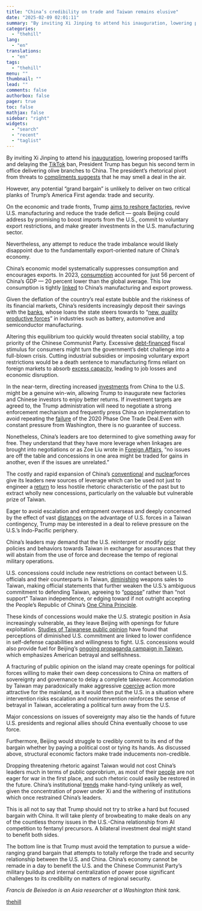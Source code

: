 ```yaml
---
title: "China’s credibility on trade and Taiwan remains elusive"
date: "2025-02-09 02:01:11"
summary: "By inviting Xi Jinping to attend his inauguration, lowering proposed tariffs and delaying the TikTok ban, President Trump has begun his second term in office delivering olive branches to China. The president’s rhetorical pivot from threats to compliments suggests that he may smell a deal in the air. However, any..."
categories:
  - "thehill"
lang:
  - "en"
translations:
  - "en"
tags:
  - "thehill"
menu: ""
thumbnail: ""
lead: ""
comments: false
authorbox: false
pager: true
toc: false
mathjax: false
sidebar: "right"
widgets:
  - "search"
  - "recent"
  - "taglist"
---
```


By inviting Xi Jinping to attend his [inauguration](https://www.theguardian.com/world/2025/jan/17/trump-inauguration-china-vice-president-xi), lowering proposed tariffs and delaying the [TikTok](https://www.nytimes.com/2025/01/22/world/asia/trump-china-deal-making.html) ban, President Trump has begun his second term in office delivering olive branches to China. The president’s rhetorical pivot from threats to [compliments suggests](https://www.cnbc.com/2025/01/24/donald-trump-says-he-likes-china-president-xi-jinping-very-much-.html) that he may smell a deal in the air.

However, any potential “grand bargain” is unlikely to deliver on two critical planks of Trump’s America First agenda: trade and security.

On the economic and trade fronts, Trump [aims to reshore factories](https://www.csis.org/analysis/trump-trade-20), revive U.S. manufacturing and reduce the trade deficit — goals Beijing could address by promising to boost imports from the U.S., commit to voluntary export restrictions, and make greater investments in the U.S. manufacturing sector.

Nevertheless, any attempt to reduce the trade imbalance would likely disappoint due to the fundamentally export-oriented nature of China’s economy.

China’s economic model systematically suppresses consumption and encourages exports. In 2023, [consumption](https://carnegieendowment.org/posts/2024/12/impact-of-household-consumption-growth-on-chinas-gdp-growth?lang=en) accounted for just 56 percent of China’s GDP — 20 percent lower than the global average. This low consumption is tightly [linked](https://carnegieendowment.org/posts/2024/07/why-is-it-so-hard-for-china-to-boost-domestic-demand?lang=en) to China’s manufacturing and export prowess.

Given the deflation of the country’s real estate bubble and the riskiness of its financial markets, China’s residents increasingly deposit their savings with the [banks](https://am.jpmorgan.com/au/en/asset-management/adv/insights/market-insights/market-updates/on-the-minds-of-investors/a-dive-into-chinese-households-balance-sheets), whose loans the state steers towards to “[new, quality productive forces](https://www.nytimes.com/2024/03/24/business/china-development-forum-economy.html)” in industries such as battery, automotive and semiconductor manufacturing.

Altering this equilibrium too quickly would threaten social stability, a top priority of the Chinese Communist Party. Excessive [debt-financed](https://www.reuters.com/world/china/china-will-sharply-increase-funding-treasury-bonds-spur-growth-2025-2025-01-03/#:~:text=Summary,scale%20equipment%20upgrades%20for%20businesses.) fiscal stimulus for consumers might turn the government’s debt challenge into a full-blown crisis. Cutting industrial subsidies or imposing voluntary export restrictions would be a death sentence to manufacturing firms reliant on foreign markets to absorb [excess capacity](https://rhg.com/research/overcapacity-at-the-gate/), leading to job losses and economic disruption.

In the near-term, directing increased [investments](https://foreignpolicy.com/2025/01/29/trump-china-trade-grandbargain/) from China to the U.S. might be a genuine win-win, allowing Trump to inaugurate new factories and Chinese investors to enjoy better returns. If investment targets are agreed to, the Trump administration will need to negotiate a strong enforcement mechanism and frequently press China on implementation to avoid repeating the [failure](https://www.piie.com/blogs/trade-and-investment-policy-watch/anatomy-flop-why-trumps-us-china-phase-one-trade-deal-fell) of the 2020 Phase One Trade Deal.Even with constant pressure from Washington, there is no guarantee of success.

Nonetheless, China’s leaders are too determined to give something away for free. They understand that they have more leverage when linkages are brought into negotiations or as Zoe Liu wrote in [Foreign Affairs](https://www.foreignaffairs.com/china/why-china-wont-give-failing-economic-model), “no issues are off the table and concessions in one area might be traded for gains in another, even if the issues are unrelated.”

The costly and rapid expansion of China’s [conventional](https://www.rand.org/paf/projects/us-china-scorecard.html) and [nuclear](https://www.foreignaffairs.com/china/real-motives-chinas-nuclear-expansion)forces give its leaders new sources of leverage which can be used not just to engineer a [return](https://foreignpolicy.com/2025/01/29/trump-china-trade-grandbargain/) to less hostile rhetoric characteristic of the past but to extract wholly new concessions, particularly on the valuable but vulnerable prize of Taiwan.

Eager to avoid escalation and entrapment overseas and deeply concerned by the effect of vast [distances](https://www.washingtonpost.com/opinions/2024/09/30/donald-trump-2024-interview-immigration-ukraine/) on the advantage of U.S. forces in a Taiwan contingency, Trump may be interested in a deal to relieve pressure on the U.S.’s Indo-Pacific periphery.

China’s leaders may demand that the U.S. reinterpret or modify [prior](https://www.brookings.edu/wp-content/uploads/2017/03/one-china-policy-primer-web-final.pdf) policies and behaviors towards Taiwan in exchange for assurances that they will abstain from the use of force and decrease the tempo of regional military operations.

U.S. concessions could include new restrictions on contact between U.S. officials and their counterparts in Taiwan, [diminishing](https://www.ait.org.tw/u-s-prc-joint-communique-1982/) weapons sales to Taiwan, making official statements that further weaken the U.S.’s ambiguous commitment to defending Taiwan, agreeing to “[oppose](https://www.economist.com/international/2025/01/28/a-big-beautiful-trump-deal-with-china)” rather than “not support” Taiwan independence, or edging toward if not outright accepting the People’s Republic of China’s [One China Principle](https://carnegieendowment.org/research/2023/02/the-many-one-chinas-multiple-approaches-to-taiwan-and-china?lang=en).

These kinds of concessions would make the U.S. strategic position in Asia increasingly vulnerable, as they leave Beijing with openings for future exploitation. [Studies of Taiwanese public opinion](https://taiwanpolitics.org/article/92170-core-public-attitudes-toward-defense-and-security-in-taiwan) have found that perceptions of diminished U.S. commitment are linked to lower confidence in self-defense capabilities and willingness to fight. U.S. concessions would also provide fuel for Beijing’s [ongoing propaganda campaign in Taiwan](https://iorg.tw/_en/a/us-skepticism-238), which emphasizes American betrayal and selfishness.

A fracturing of public opinion on the island may create openings for political forces willing to make their own deep concessions to China on matters of sovereignty and governance to delay a complete takeover. Accommodation by Taiwan may paradoxically make aggressive [coercive](https://www.aei.org/wp-content/uploads/2024/05/From-Coercion-to-Capitulation-How-China-Can-Take-Taiwan-Without-a-War.pdf) action more attractive for the mainland, as it would then put the U.S. in a situation where intervention risks escalation and nonintervention reinforces the sense of betrayal in Taiwan, accelerating a political turn away from the U.S.

Major concessions on issues of sovereignty may also tie the hands of future U.S. presidents and regional allies should China eventually choose to use force.

Furthermore, Beijing would struggle to credibly commit to its end of the bargain whether by paying a political cost or tying its hands. As discussed above, structural economic factors make trade inducements non-credible.

Dropping threatening rhetoric against Taiwan would not cost China’s leaders much in terms of public opprobrium, as most of their [people](https://foreignpolicy.com/2024/03/21/china-taiwan-public-opinion-war-economy-unification/) are not eager for war in the first place, and such rhetoric could easily be restored in the future. China’s institutional [trends](https://thestrategybridge.org/the-bridge/2018/3/29/fewer-checks-more-balancing-how-xi-jinpings-consolidation-of-power-changes-the-risk-of-war) make hand-tying unlikely as well, given the concentration of power under Xi and the withering of institutions which once restrained China’s leaders.

This is all not to say that Trump should not try to strike a hard but focused bargain with China. It will take plenty of browbeating to make deals on any of the countless thorny issues in the U.S.-China relationship from AI competition to fentanyl precursors. A bilateral investment deal might stand to benefit both sides.

The bottom line is that Trump must avoid the temptation to pursue a wide-ranging grand bargain that attempts to totally reforge the trade and security relationship between the U.S. and China. China’s economy cannot be remade in a day to benefit the U.S. and the Chinese Communist Party’s military buildup and internal centralization of power pose significant challenges to its credibility on matters of regional security.

*Francis de Beixedon is an Asia researcher at a Washington think tank.*

[thehill](https://thehill.com/opinion/international/5132782-trump-china-trade-security-agenda/)
